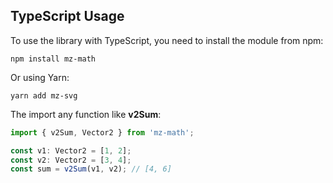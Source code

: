 ## TypeScript Usage

To use the library with TypeScript, you need to install the module from npm:

```shell
npm install mz-math
```

Or using Yarn:

```shell
yarn add mz-svg
```

The import any function like **v2Sum**:
```js
import { v2Sum, Vector2 } from 'mz-math';

const v1: Vector2 = [1, 2];
const v2: Vector2 = [3, 4];
const sum = v2Sum(v1, v2); // [4, 6]
```